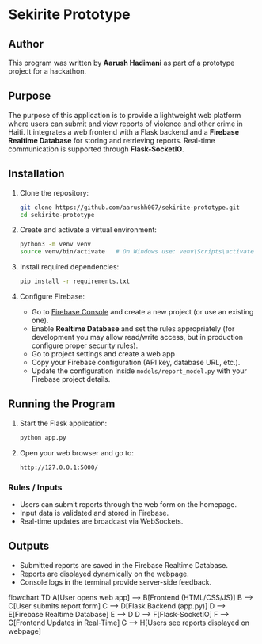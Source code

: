 # Sekirite Prototype

## Author

This program was written by **Aarush Hadimani** as part of a prototype project for a hackathon.

## Purpose

The purpose of this application is to provide a lightweight web platform where users can submit and view reports of violence and other crime in Haiti. It integrates a web frontend with a Flask backend and a **Firebase Realtime Database** for storing and retrieving reports. Real-time communication is supported through **Flask-SocketIO**.

## Installation

1. Clone the repository:

   ```bash
   git clone https://github.com/aarushh007/sekirite-prototype.git
   cd sekirite-prototype
   ```

2. Create and activate a virtual environment:

   ```bash
   python3 -m venv venv
   source venv/bin/activate   # On Windows use: venv\Scripts\activate
   ```

3. Install required dependencies:

   ```bash
   pip install -r requirements.txt
   ```

4. Configure Firebase:

   * Go to [Firebase Console](https://console.firebase.google.com/) and create a new project (or use an existing one).
   * Enable **Realtime Database** and set the rules appropriately (for development you may allow read/write access, but in production configure proper security rules).
   * Go to project settings and create a web app
   * Copy your Firebase configuration (API key, database URL, etc.).
   * Update the configuration inside `models/report_model.py` with your Firebase project details.

## Running the Program

1. Start the Flask application:

   ```bash
   python app.py
   ```

2. Open your web browser and go to:

   ```
   http://127.0.0.1:5000/
   ```

### Rules / Inputs

* Users can submit reports through the web form on the homepage.
* Input data is validated and stored in Firebase.
* Real-time updates are broadcast via WebSockets.

## Outputs

* Submitted reports are saved in the Firebase Realtime Database.
* Reports are displayed dynamically on the webpage.
* Console logs in the terminal provide server-side feedback.

flowchart TD
    A[User opens web app] --> B[Frontend (HTML/CSS/JS)]
    B --> C[User submits report form]
    C --> D[Flask Backend (app.py)]
    D --> E[Firebase Realtime Database]
    E --> D
    D --> F[Flask-SocketIO]
    F --> G[Frontend Updates in Real-Time]
    G --> H[Users see reports displayed on webpage]
